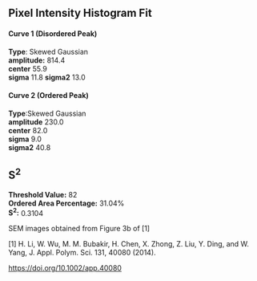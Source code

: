 ## Pixel Intensity Histogram Fit

#### Curve 1 (Disordered Peak)
**Type**: Skewed Gaussian\
**amplitude:** 814.4\
**center** 55.9\
**sigma** 11.8
**sigma2** 13.0


#### Curve 2 (Ordered Peak)
**Type**:Skewed Gaussian\
**amplitude** 230.0\
**center** 82.0\
**sigma** 9.0\
**sigma2** 40.8


## S<sup>2</sup>
**Threshold Value:** 82\
**Ordered Area Percentage:** 31.04%\
**S<sup>2</sup>:** 0.3104


SEM images obtained from Figure 3b of [1]


[1] H. Li, W. Wu, M. M. Bubakir, H. Chen, X. Zhong, Z. Liu, Y. Ding, and W. Yang, J. Appl. Polym. Sci. 131, 40080 (2014).

https://doi.org/10.1002/app.40080
